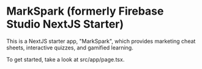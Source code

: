 
# MarkSpark (formerly Firebase Studio NextJS Starter)

This is a NextJS starter app, "MarkSpark", which provides marketing cheat sheets, interactive quizzes, and gamified learning.

To get started, take a look at src/app/page.tsx.
